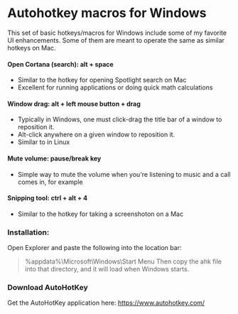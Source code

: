 # Autohotkey macros for Windows

This set of basic hotkeys/macros for Windows include some of my favorite UI enhancements. Some of them are meant to operate the same as similar hotkeys on Mac.
#### Open Cortana (search): alt + space
* Similar to the hotkey for opening Spotlight search on Mac
* Excellent for running applications or doing quick math calculations
#### Window drag: alt + left mouse button + drag
* Typically in Windows, one must click-drag the title bar of a window to reposition it.
* Alt-click anywhere on a given window to reposition it.
* Similar to in Linux
#### Mute volume: pause/break key
* Simple way to mute the volume when you're listening to music and a call comes in, for example
#### Snipping tool: ctrl + alt + 4
* Similar to the hotkey for taking a screenshoton on a Mac


### Installation:
Open Explorer and paste the following into the location bar:
> %appdata%\Microsoft\Windows\Start Menu
Then copy the ahk file into that directory, and it will load when Windows starts.

### Download AutoHotKey
Get the AutoHotKey application here:
https://www.autohotkey.com/

